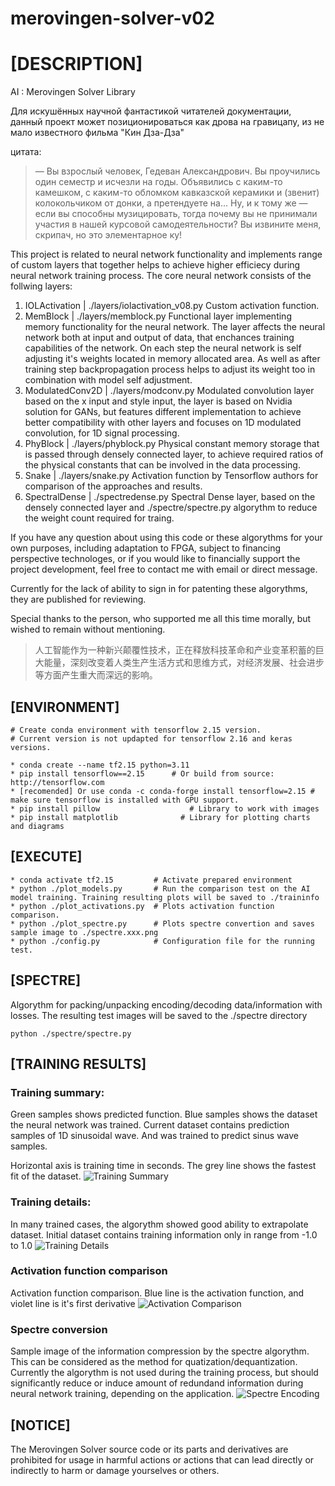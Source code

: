 # merovingen-solver-v02

# [DESCRIPTION]
AI : Merovingen Solver Library

Для искушённых научной фантастикой читателей документации, данный проект может позиционироваться как дрова на гравицапу, из не мало известного фильма "Кин Дза-Дза"

цитата:
> ― Вы взрослый человек, Гедеван Александрович. Вы проучились один семестр и исчезли на годы. Объявились с каким-то камешком, с каким-то обломком кавказской керамики и (звенит) колокольчиком от донки, а претендуете на… Ну, и к тому же ― если вы способны музицировать, тогда почему вы не принимали участия в нашей курсовой самодеятельности? Вы извините меня, скрипач, но это элементарное ку!


This project is related to neural network functionality and implements range of custom layers that together helps to achieve higher efficiecy during neural network training process. The core neural network consists of the follwing layers:
1. IOLActivation | ./layers/iolactivation_v08.py
	Custom activation function.
2. MemBlock 	 | ./layers/memblock.py 
	Functional layer implementing memory functionality for the neural network. The layer affects the neural network both at input and output of data, that enchances training capabilities of the network. On each step the neural network is self adjusting it's weights located in  memory allocated area. As well as after training step backpropagation process helps to adjust its weight too in combination with model self adjustment.
3. ModulatedConv2D | ./layers/modconv.py 
	Modulated convolution layer based on the x input and style input, the layer is based on Nvidia solution for GANs, but features different implementation to achieve better compatibility with other layers and focuses on 1D modulated convolution, for 1D signal processing.
4. PhyBlock | ./layers/phyblock.py
	Physical constant memory storage that is passed through densely connected layer, to achieve required ratios of the physical constants that can be involved in the data processing.
5. Snake 	| ./layers/snake.py	
	Activation function by Tensorflow authors for comparison of the approaches and results.
6. SpectralDense | ./spectredense.py
	Spectral Dense layer, based on the densely connected layer and ./spectre/spectre.py algorythm to reduce the weight count required for traing.

If you have any question about using this code or these algorythms for your own purposes, including adaptation to FPGA, subject to financing perspective technologes, or if you would like to financially support the project development, feel free to contact me with email or direct message.

Currently for the lack of ability to sign in for patenting these algorythms, they are published for reviewing.

Special thanks to the person, who supported me all this time morally, but wished to remain without mentioning.

> 人工智能作为一种新兴颠覆性技术，正在释放科技革命和产业变革积蓄的巨大能量，深刻改变着人类生产生活方式和思维方式，对经济发展、社会进步等方面产生重大而深远的影响。

## [ENVIRONMENT]
```
# Create conda environment with tensorflow 2.15 version.
# Current version is not updapted for tensorflow 2.16 and keras versions.

* conda create --name tf2.15 python=3.11
* pip install tensorflow==2.15		# Or build from source: http://tensorflow.com
* [recomended] Or use conda -c conda-forge install tensorflow=2.15 # make sure tensorflow is installed with GPU support.
* pip install pillow			        # Library to work with images
* pip install matplotlib 		      # Library for plotting charts and diagrams
```

## [EXECUTE]
```
* conda activate tf2.15			# Activate prepared environment
* python ./plot_models.py		# Run the comparison test on the AI model training. Training resulting plots will be saved to ./traininfo
* python ./plot_activations.py	# Plots activation function comparison.
* python ./plot_spectre.py		# Plots spectre convertion and saves sample image to ./spectre.xxx.png
* python ./config.py			# Configuration file for the running test.
```

## [SPECTRE]

Algorythm for packing/unpacking encoding/decoding data/information with losses. The resulting test images will be saved to the ./spectre directory

```
python ./spectre/spectre.py
```

## [TRAINING RESULTS]

### Training summary:
Green samples shows predicted function. Blue samples shows the dataset the neural network was trained.
Current dataset contains prediction samples of 1D sinusoidal wave. And was trained to predict sinus wave samples.

Horizontal axis is training time in seconds. The grey line shows the fastest fit of the dataset.
![Training Summary](/train_results/Summary_2023-09-24-19-17.png?raw=true "Training Summary")

### Training details:
In many trained cases, the algorythm showed good ability to extrapolate dataset. Initial dataset contains training information only in range from -1.0 to 1.0
![Training Details](/train_results/Model_v02_IOL_V08_2023-09-03-07-57.png?raw=true "Training Details")

### Activation function comparison
Activation function comparison. Blue line is the activation function, and violet line is it's first derivative
![Activation Comparison](/train_results/activations_x_y_dx.png?raw=true "Activation Comparison")

### Spectre conversion
Sample image of the information compression by the spectre algorythm. This can be considered as the method for quatization/dequantization. Currently the algorythm is not used during the training process, but should significantly reduce or induce amount of redundand information during neural network training, depending on the application.
![Spectre Encoding](/spectre/birch.spectre.png?raw=true "Spectre Encoding")

## [NOTICE]
The Merovingen Solver source code or its parts and derivatives are prohibited for usage in harmful actions or actions that can lead directly or indirectly to harm or damage yourselves or others.
